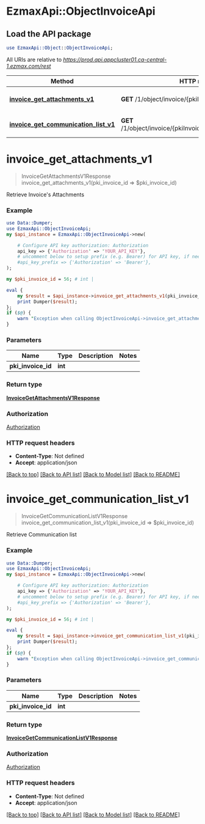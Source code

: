 # EzmaxApi::ObjectInvoiceApi

## Load the API package
```perl
use EzmaxApi::Object::ObjectInvoiceApi;
```

All URIs are relative to *https://prod.api.appcluster01.ca-central-1.ezmax.com/rest*

Method | HTTP request | Description
------------- | ------------- | -------------
[**invoice_get_attachments_v1**](ObjectInvoiceApi.md#invoice_get_attachments_v1) | **GET** /1/object/invoice/{pkiInvoiceID}/getAttachments | Retrieve Invoice&#39;s Attachments
[**invoice_get_communication_list_v1**](ObjectInvoiceApi.md#invoice_get_communication_list_v1) | **GET** /1/object/invoice/{pkiInvoiceID}/getCommunicationList | Retrieve Communication list


# **invoice_get_attachments_v1**
> InvoiceGetAttachmentsV1Response invoice_get_attachments_v1(pki_invoice_id => $pki_invoice_id)

Retrieve Invoice's Attachments



### Example
```perl
use Data::Dumper;
use EzmaxApi::ObjectInvoiceApi;
my $api_instance = EzmaxApi::ObjectInvoiceApi->new(

    # Configure API key authorization: Authorization
    api_key => {'Authorization' => 'YOUR_API_KEY'},
    # uncomment below to setup prefix (e.g. Bearer) for API key, if needed
    #api_key_prefix => {'Authorization' => 'Bearer'},
);

my $pki_invoice_id = 56; # int | 

eval {
    my $result = $api_instance->invoice_get_attachments_v1(pki_invoice_id => $pki_invoice_id);
    print Dumper($result);
};
if ($@) {
    warn "Exception when calling ObjectInvoiceApi->invoice_get_attachments_v1: $@\n";
}
```

### Parameters

Name | Type | Description  | Notes
------------- | ------------- | ------------- | -------------
 **pki_invoice_id** | **int**|  | 

### Return type

[**InvoiceGetAttachmentsV1Response**](InvoiceGetAttachmentsV1Response.md)

### Authorization

[Authorization](../README.md#Authorization)

### HTTP request headers

 - **Content-Type**: Not defined
 - **Accept**: application/json

[[Back to top]](#) [[Back to API list]](../README.md#documentation-for-api-endpoints) [[Back to Model list]](../README.md#documentation-for-models) [[Back to README]](../README.md)

# **invoice_get_communication_list_v1**
> InvoiceGetCommunicationListV1Response invoice_get_communication_list_v1(pki_invoice_id => $pki_invoice_id)

Retrieve Communication list



### Example
```perl
use Data::Dumper;
use EzmaxApi::ObjectInvoiceApi;
my $api_instance = EzmaxApi::ObjectInvoiceApi->new(

    # Configure API key authorization: Authorization
    api_key => {'Authorization' => 'YOUR_API_KEY'},
    # uncomment below to setup prefix (e.g. Bearer) for API key, if needed
    #api_key_prefix => {'Authorization' => 'Bearer'},
);

my $pki_invoice_id = 56; # int | 

eval {
    my $result = $api_instance->invoice_get_communication_list_v1(pki_invoice_id => $pki_invoice_id);
    print Dumper($result);
};
if ($@) {
    warn "Exception when calling ObjectInvoiceApi->invoice_get_communication_list_v1: $@\n";
}
```

### Parameters

Name | Type | Description  | Notes
------------- | ------------- | ------------- | -------------
 **pki_invoice_id** | **int**|  | 

### Return type

[**InvoiceGetCommunicationListV1Response**](InvoiceGetCommunicationListV1Response.md)

### Authorization

[Authorization](../README.md#Authorization)

### HTTP request headers

 - **Content-Type**: Not defined
 - **Accept**: application/json

[[Back to top]](#) [[Back to API list]](../README.md#documentation-for-api-endpoints) [[Back to Model list]](../README.md#documentation-for-models) [[Back to README]](../README.md)

